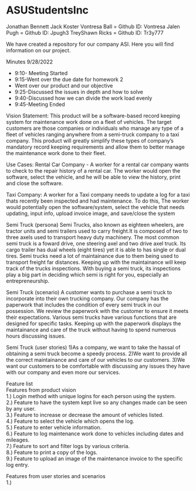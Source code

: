# ASUStudentsInc
Jonathan Bennett
Jack Koster
Vontresa Ball = Github ID: Vontresa
Jalen Pugh = Github ID: Jpugh3
TreyShawn Ricks = Github ID: Tr3y777

We have created a repository for our company ASI. Here you will find information on our project.

Minutes 9/28/2022
* 9:10- Meeting Started
* 9:15-Went over the due date for homework 2 
* Went over our product and our objective 
* 9:25-Discussed the issues in depth and how to solve 
* 9:40-Discussed how we can divide the work load evenly 
* 9:45-Meeting Ended


Vision Statement:
  This product will be a software-based record keeping system for maintenance work done on a fleet of vehicles. The target customers are those companies or individuals who manage any type of a fleet of vehicles ranging anywhere from a semi-truck company to a taxi company. This product will greatly simplify these types of company’s mandatory record keeping requirements and allow them to better manage the maintenance work done to their fleet.

Use Cases:
Rental Car Company - A worker for a rental car company wants to check to the repair history of a rental car. The worker would open the software, select the vehicle, and he will be able to view the history, print and close the software.

Taxi Company: A worker for a Taxi company needs to update a log for a taxi thats recently been inspected and had maintenance. To do this, The worker would potentially open the software/system, select the vehicle that needs updating, input info, upload invoice image, and save/close the system

Semi Truck (persona)
Semi Trucks, also known as eighteen wheelers, are tractor units and semi trailers used to carry freight.It is composed of two to three axels used to transport heavy duty machinery. The most common semi truck is a foward drive, one steering axel and two drive axel truck. Its cargo trailer has dual wheels (eight tires) yet it is able to has single or dual tires.
Semi trucks need a lot of maintainance due to them being used to transport freight far distances. Keeping up with the maintainance will keep track of the trucks inspections. With buying a semi truck, its inspections play a big part in deciding which semi is right for you, especially an entrepreneurship. 

Semi Truck (scenario)
A customer wants to purchase a semi truck to incorporate into their own trucking company. Our company has the paperwork that includes the condition of every semi truck in our possession. We review the paperwork with the customer to ensure it meets their expectations. Various semi trucks have various functions that are designed for specific tasks. Keeping up with the paperwork displays the maintainance and care of the truck without having to spend numerous hours discussing issues.

Semi Truck (user stories) 
1)As a company, we want to take the hassal of obtaining a semi truck become a speedy process.
2)We want to provide all the correct maintainance and care of our vehicles to our customers.
3)We want our customers to be comfortable with discussing any issues they have with our company and even more our services. 

Feature list  
Features from product vision  
1.)	Login method with unique logins for each person using the system.  
2.)	Feature to have the system kept live so any changes made can be seen by any user.  
3.)	Feature to increase or decrease the amount of vehicles listed.  
4.)	Feature to select the vehicle which opens the log.  
5.)	Feature to enter vehicle information.  
6.)	Feature to log maintenance work done to vehicles including dates and mileages.  
7.)	Feature to sort and filter logs by various criteria.  
8.)	Feature to print a copy of the logs.  
9.)	Feature to upload an image of the maintenance invoice to the specific log entry.  
  
Features from user stories and scenarios  
1.)

